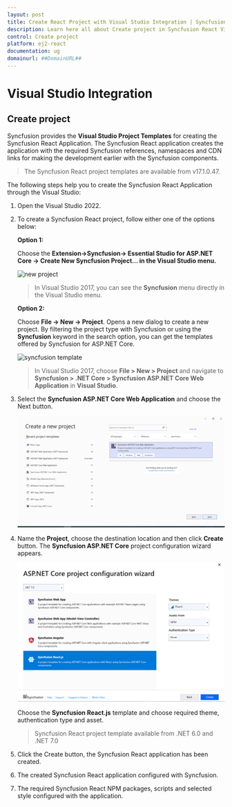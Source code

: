 ```yaml
---
layout: post
title: Create React Project with Visual Studio Integration | Syncfusion
description: Learn here all about Create project in Syncfusion React Visual studio integration component of Syncfusion Essential JS 2 and more.
control: Create project 
platform: ej2-react
documentation: ug
domainurl: ##DomainURL##
---
```


# Visual Studio Integration 

## Create project

Syncfusion provides the **Visual Studio Project Templates** for creating the Syncfusion React Application. The Syncfusion React application creates the application with the required Syncfusion references, namespaces and CDN links for making the development earlier with the Syncfusion components.

> The Syncfusion React project templates are available from v17.1.0.47.

The following steps help you to create the Syncfusion React Application through the Visual Studio:
1. Open the Visual Studio 2022.
2. To create a Syncfusion React project, follow either one of the options below:

    **Option 1:**

     Choose the **Extension->Syncfusion-> Essential Studio for ASP.NET Core -> Create New Syncfusion Project… in the Visual Studio menu.**

    ![new project](images/new-project.png)

    > In Visual Studio 2017, you can see the **Syncfusion** menu directly in the Visual Studio menu.

    **Option 2:**

     Choose **File -> New -> Project**. Opens a new dialog to create a new project. By filtering the project type with Syncfusion or using the **Syncfusion** keyword in the search option, you can get the templates offered by Syncfusion for ASP.NET Core.

    ![syncfusion template](images/create-new-project.png)   

    > In Visual Studio 2017, choose **File > New > Project** and navigate to **Syncfusion > .NET Core > Syncfusion ASP.NET Core Web Application** in **Visual Studio**. 

3. Select the **Syncfusion ASP.NET Core Web Application** and choose the Next button.

    ![project configuration](images/syncfusion-template.png)

4. Name the **Project**, choose the destination location and then click **Create** button. The **Syncfusion ASP.NET Core**  project configuration wizard appears.

    ![project configuration](images/react-project-wizard.png)

    Choose the **Syncfusion React.js** template and choose required theme, authentication type and asset.

    > Syncfusion React project template available from .NET 6.0 and .NET 7.0

5. Click the Create button, the Syncfusion React application has been created.

6. The created Syncfusion React application configured with Syncfusion.

7. The required Syncfusion React NPM packages, scripts and selected style configured with the application.